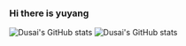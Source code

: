 ### Hi there is yuyang

![Dusai's GitHub stats](https://github-readme-stats.vercel.app/api?username=yu-yuyang)
![Dusai's GitHub stats](https://github-readme-stats.vercel.app/api?username=stacklens&show_icons=true&theme=radical)



<!--
**yu-yuyang/yu-yuyang** is a ✨ _special_ ✨ repository because its `README.md` (this file) appears on your GitHub profile.

Here are some ideas to get you started:

- 🔭 I’m currently working on ...
- 🌱 I’m currently learning ...
- 👯 I’m looking to collaborate on ...
- 🤔 I’m looking for help with ...
- 💬 Ask me about ...
- 📫 How to reach me: ...
- 😄 Pronouns: ...
- ⚡ Fun fact: ...
-->
